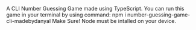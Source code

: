 A CLI Number Guessing Game made using TypeScript.
You can run this game in your terminal by using command: npm i number-guessing-game-cli-madebydanyal
Make Sure! Node must be intalled on your device.
